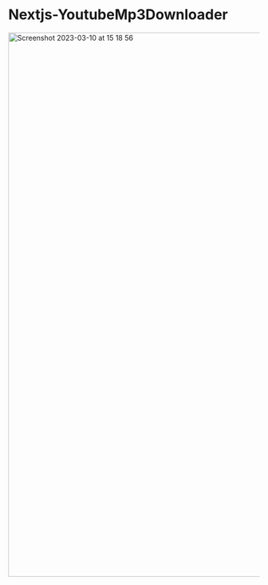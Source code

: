 # Nextjs-YoutubeMp3Downloader
<img width="1091" alt="Screenshot 2023-03-10 at 15 18 56" src="https://user-images.githubusercontent.com/82292818/224446397-ee396d9a-79e1-46fe-9c78-4a58dec60c7c.png">
